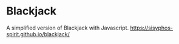 # Blackjack
A simplified version of Blackjack with Javascript.
https://sisyphos-spirit.github.io/blackjack/
